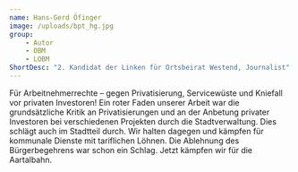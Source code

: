 ```yaml
---
name: Hans-Gerd Öfinger
image: /uploads/bpt_hg.jpg
group: 
    - Autor
    - OBM
    - LOBM 
ShortDesc: "2. Kandidat der Linken für Ortsbeirat Westend, Journalist"
---
```


Für Arbeitnehmerrechte – gegen Privatisierung, Servicewüste und Kniefall vor
privaten Investoren! Ein roter Faden unserer Arbeit war die grundsätzliche
Kritik an Privatisierungen und an der Anbetung privater Investoren bei
verschiedenen Projekten durch die Stadtverwaltung. Dies schlägt auch im
Stadtteil durch. Wir halten dagegen und kämpfen für kommunale Dienste mit
tariflichen Löhnen. Die Ablehnung des Bürgerbegehrens war schon ein Schlag.
Jetzt kämpfen wir für die Aartalbahn.
